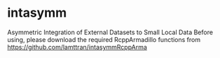 # intasymm
Asymmetric Integration of External Datasets to Small Local Data
Before using, please download the required RcppArmadillo functions from https://github.com/lamttran/intasymmRcppArma
